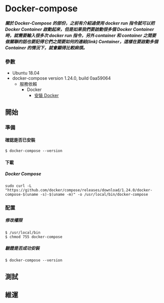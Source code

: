 # Docker-compose
##### 關於 Docker-Compose 的部份，之前有介紹過使用 docker run 指令就可以把 Docker Container 啟動起來，但是如果我們要啟動很多個 Docker Container 時，就需要輸入很多次 docker run 指令，另外 container 和 container 之間要做關聯的話也要記得它們之間要如何的連結(link) Container，這樣在要啟動多個 Container 的情況下，就會顯得比較麻煩。


### 參數
- Ubuntu 18.04   
- docker-compose version 1.24.0, build 0aa59064
    - 服務依賴
        - Docker
            - [安裝 Docker](../server/Docker)

## 開始


### 準備

#### 確認是否已安裝
```
$ docker-compose --version
```


#### 下載

##### Docker Compose
```
sudo curl -L "https://github.com/docker/compose/releases/download/1.24.0/docker-compose-$(uname -s)-$(uname -m)" -o /usr/local/bin/docker-compose
```


### 配置

##### 修改權限 
```
$ /usr/local/bin
$ chmod 755 docker-compose
```

##### 驗證是否成功安裝
```
$ docker-compose --version
```

 
## 測試



## 維運



